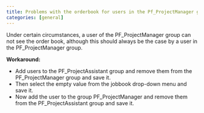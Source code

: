 ```yaml
---
title: Problems with the orderbook for users in the Pf_ProjectManager group
categories: [general]
---
```



Under certain circumstances, a user of the PF_ProjectManager group can not see the order book, although this should always be the case by a user in the PF_ProjectManager group.

__Workaround:__

- Add users to the PF_ProjectAssistant group and remove them from the PF_ProjectManager group and save it.
- Then select the empty value from the jobbook drop-down menu and save it.
- Now add the user to the group PF_ProjectManager and remove them from the PF_ProjectAssistant group and save it.


